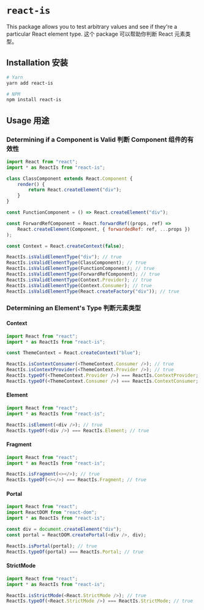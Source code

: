 # `react-is`

This package allows you to test arbitrary values and see if they're a particular React element type.
这个 package 可以帮助你判断 React 元素类型。

## Installation 安装

```sh
# Yarn
yarn add react-is

# NPM
npm install react-is
```

## Usage 用途

### Determining if a Component is Valid 判断 Component 组件的有效性

```js
import React from "react";
import * as ReactIs from "react-is";

class ClassComponent extends React.Component {
    render() {
        return React.createElement("div");
    }
}

const FunctionComponent = () => React.createElement("div");

const ForwardRefComponent = React.forwardRef((props, ref) =>
    React.createElement(Component, { forwardedRef: ref, ...props })
);

const Context = React.createContext(false);

ReactIs.isValidElementType("div"); // true
ReactIs.isValidElementType(ClassComponent); // true
ReactIs.isValidElementType(FunctionComponent); // true
ReactIs.isValidElementType(ForwardRefComponent); // true
ReactIs.isValidElementType(Context.Provider); // true
ReactIs.isValidElementType(Context.Consumer); // true
ReactIs.isValidElementType(React.createFactory("div")); // true
```

### Determining an Element's Type 判断元素类型

#### Context

```js
import React from "react";
import * as ReactIs from "react-is";

const ThemeContext = React.createContext("blue");

ReactIs.isContextConsumer(<ThemeContext.Consumer />); // true
ReactIs.isContextProvider(<ThemeContext.Provider />); // true
ReactIs.typeOf(<ThemeContext.Provider />) === ReactIs.ContextProvider; // true
ReactIs.typeOf(<ThemeContext.Consumer />) === ReactIs.ContextConsumer; // true
```

#### Element

```js
import React from "react";
import * as ReactIs from "react-is";

ReactIs.isElement(<div />); // true
ReactIs.typeOf(<div />) === ReactIs.Element; // true
```

#### Fragment

```js
import React from "react";
import * as ReactIs from "react-is";

ReactIs.isFragment(<></>); // true
ReactIs.typeOf(<></>) === ReactIs.Fragment; // true
```

#### Portal

```js
import React from "react";
import ReactDOM from "react-dom";
import * as ReactIs from "react-is";

const div = document.createElement("div");
const portal = ReactDOM.createPortal(<div />, div);

ReactIs.isPortal(portal); // true
ReactIs.typeOf(portal) === ReactIs.Portal; // true
```

#### StrictMode

```js
import React from "react";
import * as ReactIs from "react-is";

ReactIs.isStrictMode(<React.StrictMode />); // true
ReactIs.typeOf(<React.StrictMode />) === ReactIs.StrictMode; // true
```
